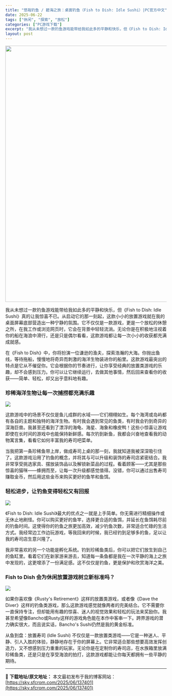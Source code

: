 ```yaml
---
title: "悠哉钓鱼 / 碧海之旅：桌面钓鱼（Fish to Dish: Idle Sushi）|PC官方中文"
date: 2025-06-22
tags: ["休闲", "探索", "放松"]
categories: ["PC游戏下载"]
excerpt: "我从未想过一款钓鱼游戏能带给我如此多的平静和快乐，但《Fish to Dish: Idle Sushi》真的让我惊喜不已。从启动它的那一刻起，这款小小的放置游戏就在我的桌面屏幕底部营造出一种宁静的氛围。它不仅仅是一款游戏，更是一个放松的休憩之所，在我工作或浏览网页时，它会在背景中轻轻流淌。无论你是在&hellip;"
layout: post
---
```


<img class="aligncenter size-full wp-image-137402" src="https://sky.sfcrom.com/wp-content/uploads/2025/06/2025062209091537.webp" alt="" width="550" height="800" />

我从未想过一款钓鱼游戏能带给我如此多的平静和快乐，但《Fish to Dish: Idle Sushi》真的让我惊喜不已。从启动它的那一刻起，这款小小的放置游戏就在我的桌面屏幕底部营造出一种宁静的氛围。它不仅仅是一款游戏，更是一个放松的休憩之所，在我工作或浏览网页时，它会在背景中轻轻流淌。无论你是在积极地注视着你的船在海浪中滑行，还是只是偶尔看看，这款游戏都让每一次小小的收获都充满成就感。

在《Fish to Dish》中，你将扮演一位谦逊的渔夫，探索浩瀚的大海。你抛出鱼线，等待拖船，慢慢地将奇异而刺激的海洋生物装进你的船里。这款游戏最突出的特点是它从不催促你。它会根据你的节奏进行，让你享受经典的放置类游戏的乐趣，却不会感到压力。你可以让它继续运行，去做其他事情，然后回来查看你的收获——简单、轻松，却又出乎意料地有趣。
<h3>珍稀海洋生物让每一次捕捞都充满乐趣</h3>
<img src="https://shared.akamai.steamstatic.com/store_item_assets/steam/apps/3399960/7f7be751f1ec2efd68bf1625c83850ecec8901f0/ss_7f7be751f1ec2efd68bf1625c83850ecec8901f0.1920x1080.jpg?t=1750125864" />

这款游戏中的场景不仅仅是鱼儿成群的水域——它们栩栩如生。每个海湾或岛屿都有各自的主题和独特的海洋生物。有时我会遇到常见的鱼类，有时我会钓到奇异的深海巨兽。我甚至还看到了漂浮的海龟、海星、海象和橡皮鸭！这些小惊喜让游戏即使在长时间的游戏中也能保持新鲜感。每次钓到新鱼，我都会兴奋地查看我的动物寓言集，看看它如何丰富我的寿司吧菜单。

当我把第一条珍稀鱼带上岸，做成寿司上桌的那一刻，我就知道我被深深吸引住了。这款游戏沿用了钓鱼的概念，并将其与可以升级和装饰的寿司店紧密结合。我非常享受挑选家具、摆放装饰品以及解锁新菜品的过程。看着顾客——尤其是那些惊喜的猫咪——蜂拥而至，让每一次升级都感觉值得。没错，你可以通过出售寿司赚取金币，然后用这些金币来购买更好的鱼竿和鱼饵。
<h3>轻松进步，让钓鱼变得轻松又有回报</h3>
<img src="https://shared.akamai.steamstatic.com/store_item_assets/steam/apps/3399960/98301cdc582a30e0f19fb1892cba4013de4227ea/ss_98301cdc582a30e0f19fb1892cba4013de4227ea.1920x1080.jpg?t=1750125864" />

《Fish to Dish: Idle Sushi》最大的优点之一就是上手简单。你无需进行精细操作或无休止地刷怪。你可以购买更好的鱼竿，选择更合适的鱼饵，并延长在鱼饵耗尽前的钓鱼时间。这使得你的钓鱼之旅更加高效，减少钓鱼次数，非常适合忙碌的生活方式。我经常边工作边玩游戏，等我回来的时候，我已经钓到足够多的鱼，足以让我的寿司店生意兴隆了。

我非常喜欢的另一个功能是孵化系统。钓到珍稀鱼类后，你可以把它们放生到自己的鱼缸里。看着它们在新家游来游去，知道每一条鱼都是我在一次平静的海上之旅中发现的，这更增添了一份满足感。这不仅仅是钓鱼，更是保护和欣赏海洋之美。
<h3>Fish to Dish 会为休闲放置游戏树立新标准吗？</h3>
<img src="https://shared.akamai.steamstatic.com/store_item_assets/steam/apps/3399960/f90084039f1c89cfabae37e117ed0177a4002751/ss_f90084039f1c89cfabae37e117ed0177a4002751.1920x1080.jpg?t=1750125864" />

如果你喜欢像《Rusty's Retirement》这样的放置类游戏，或者像《Dave the Diver》这样的钓鱼类游戏，那么这款游戏感觉就像两者的完美结合。它不需要你一直保持专注，但却能用有趣的惊喜、迷人的视觉效果和轻松的玩法来奖励你。我甚至希望像Bancho或Rusty这样的游戏角色能在本作中客串一下。跨界游戏的潜力确实很大，而且说实话，Bancho's Sushi仍然是我的黄金标准。

从鱼到盘：放置寿司 (Idle Sushi) 不仅仅是一款放置类游戏——它是一种迷人、平静、引人入胜的体验，静静地存在于你的屏幕上。它非常适合那些想要高效发挥创造力，又不想感到压力重重的玩家。无论你是在定制你的寿司店，在水族箱里放满珍稀鱼类，还是只是在享受海浪的拍打，这款游戏都能让你每天都拥有一些平静的期待。

---
📖 **下载地址/原文地址：** 本文最初发布于我的博客网站：[https://sky.sfcrom.com/2025/06/137401](https://sky.sfcrom.com/2025/06/137401)
